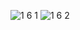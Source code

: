 ![1 6 1](https://github.com/user-attachments/assets/bbb7d862-6d79-4c1b-8229-81eb4113c4a4)
![1 6 2](https://github.com/user-attachments/assets/af815d37-0ae0-41c9-b527-fa8b993c99a6)
